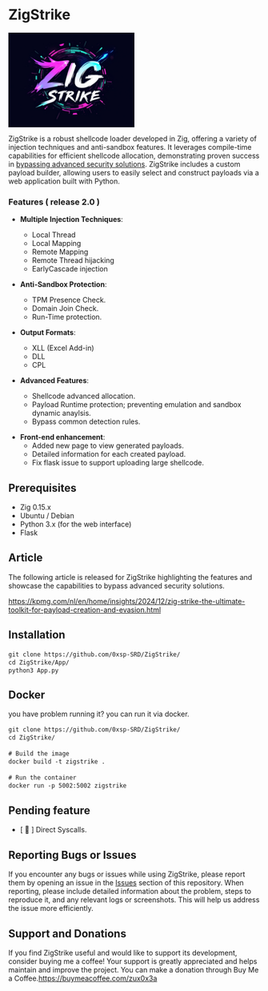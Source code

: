 # ZigStrike

<img src="https://github.com/0xsp-SRD/0xsp.com/blob/main/images/3e209efa-4228-4119-b9dc-590a0aa183cb.jpeg" width=50% height=50% align="center">

ZigStrike is a robust shellcode loader developed in Zig, offering a variety of injection techniques and anti-sandbox features. It leverages compile-time capabilities for efficient shellcode allocation, demonstrating proven success in [bypassing advanced security solutions](https://kpmg.com/nl/en/home/insights/2024/12/zig-strike-the-ultimate-toolkit-for-payload-creation-and-evasion.html). ZigStrike includes a custom payload builder, allowing users to easily select and construct payloads via a web application built with Python.


### Features ( release 2.0 )

- **Multiple Injection Techniques**:
  - Local Thread 
  - Local Mapping
  - Remote Mapping
  - Remote Thread hijacking
  - EarlyCascade injection 

- **Anti-Sandbox Protection**:
  - TPM Presence Check.
  - Domain Join Check.
  - Run-Time protection.

- **Output Formats**:
  - XLL (Excel Add-in)
  - DLL
  - CPL

- **Advanced Features**:
  - Shellcode advanced allocation. 
  - Payload Runtime protection; preventing emulation and sandbox dynamic anaylsis.  
  - Bypass common detection rules.
* **Front-end enhancement**:
  - Added new page to view generated payloads. 
  - Detailed information for each created payload. 
  - Fix flask issue to support uploading large shellcode. 

## Prerequisites

- Zig 0.15.x
- Ubuntu / Debian 
- Python 3.x (for the web interface)
- Flask

## Article 

The following article is released for ZigStrike highlighting the features and showcase the capabilities to bypass advanced security solutions. 

https://kpmg.com/nl/en/home/insights/2024/12/zig-strike-the-ultimate-toolkit-for-payload-creation-and-evasion.html


## Installation 

```
git clone https://github.com/0xsp-SRD/ZigStrike/
cd ZigStrike/App/ 
python3 App.py 
```

## Docker 
you have problem running it? you can run it via docker. 

```
git clone https://github.com/0xsp-SRD/ZigStrike/
cd ZigStrike/

# Build the image
docker build -t zigstrike .

# Run the container
docker run -p 5002:5002 zigstrike

```
## Pending feature 
* [ 🔺 ] Direct Syscalls. 

## Reporting Bugs or Issues

If you encounter any bugs or issues while using ZigStrike, please report them by opening an issue in the [Issues](https://github.com/0xsp-SRD/ZigStrike/issues) section of this repository. When reporting, please include detailed information about the problem, steps to reproduce it, and any relevant logs or screenshots. This will help us address the issue more efficiently.


## Support and Donations
If you find ZigStrike useful and would like to support its development, consider buying me a coffee! Your support is greatly appreciated and helps maintain and improve the project. You can make a donation through Buy Me a Coffee.https://buymeacoffee.com/zux0x3a

